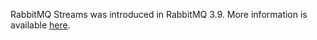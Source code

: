 RabbitMQ Streams was introduced in RabbitMQ 3.9.
More information is available [here](/docs/streams).
